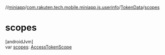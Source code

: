 //[miniapp](../../../index.md)/[com.rakuten.tech.mobile.miniapp.js.userinfo](../index.md)/[TokenData](index.md)/[scopes](scopes.md)

# scopes

[androidJvm]\
var [scopes](scopes.md): [AccessTokenScope](../../com.rakuten.tech.mobile.miniapp.permission/-access-token-scope/index.md)
